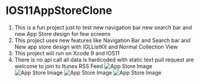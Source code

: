 # IOS11AppStoreClone
1. This is a fun project just to test new navigation bar new search bar and new App Store design for few screens
2. This project uses new features like Navigation Bar and Search bar and New app store design with IGLListKit and Normal Collection View
3. This project will run on Xcode 9 and IOS11
4. There is no api call all data is hardcoded with static text pull request are welcome to join to Itunes RSS Feed
![App Store Image](https://raw.githubusercontent.com/ajaybeniwal/IOS11AppStoreClone/master/IMG_1150.PNG)
![App Store Image](https://github.com/ajaybeniwal/IOS11AppStoreClone/blob/master/IMG_1149.PNG)
![App Store Image](https://github.com/ajaybeniwal/IOS11AppStoreClone/blob/master/IMG_2829.JPG)
![App Store Image](https://github.com/ajaybeniwal/IOS11AppStoreClone/blob/master/IMG_1147.PNG)
